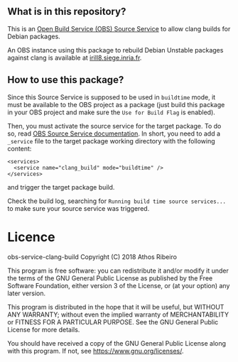 ## What is in this repository?

This is an [Open Build Service (OBS) Source
Service](https://openbuildservice.org/help/manuals/obs-user-guide/cha.obs.source_service.html)
to allow clang builds for Debian packages.

An OBS instance using this package to rebuild Debian Unstable packages against
clang is available at [irill8.siege.inria.fr](https://irill8.siege.inria.fr).

## How to use this package?

Since this Source Service is supposed to be used in `buildtime` mode, it must be available
to the OBS project as a package (just build this package in your OBS project and make sure
the `Use for Build Flag` is enabled).

Then, you must activate the source service for the target package. To do so,
read [OBS Source Service
documentation](https://openbuildservice.org/help/manuals/obs-user-guide/cha.obs.source_service.html).
In short, you need to add a `_service` file to the target package working
directory with the following content:

```
<services>
  <service name="clang_build" mode="buildtime" />
</services>
```

and trigger the target package build.

Check the build log, searching for `Running build time source services...` to
make sure your source service was triggered.

# Licence

obs-service-clang-build
Copyright (C) 2018  Athos Ribeiro

This program is free software: you can redistribute it and/or modify
it under the terms of the GNU General Public License as published by
the Free Software Foundation, either version 3 of the License, or
(at your option) any later version.

This program is distributed in the hope that it will be useful,
but WITHOUT ANY WARRANTY; without even the implied warranty of
MERCHANTABILITY or FITNESS FOR A PARTICULAR PURPOSE.  See the
GNU General Public License for more details.

You should have received a copy of the GNU General Public License
along with this program.  If not, see <https://www.gnu.org/licenses/>.
